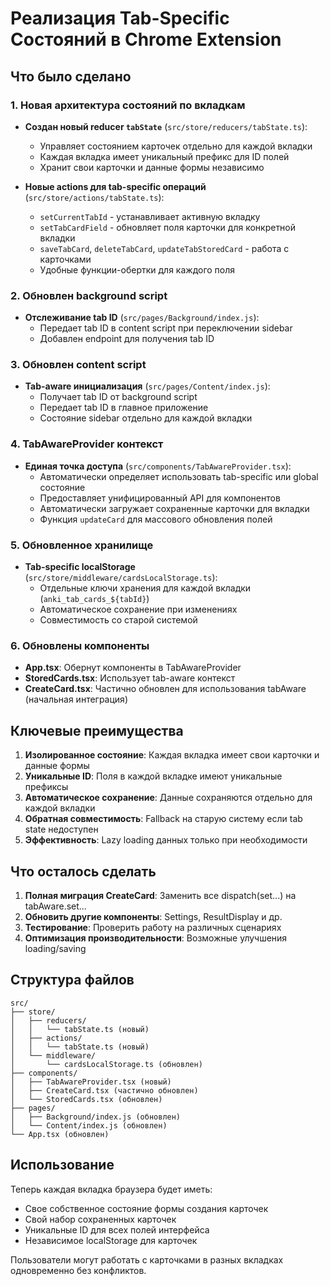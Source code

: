 # Реализация Tab-Specific Состояний в Chrome Extension

## Что было сделано

### 1. Новая архитектура состояний по вкладкам

- **Создан новый reducer `tabState`** (`src/store/reducers/tabState.ts`):

  - Управляет состоянием карточек отдельно для каждой вкладки
  - Каждая вкладка имеет уникальный префикс для ID полей
  - Хранит свои карточки и данные формы независимо

- **Новые actions для tab-specific операций** (`src/store/actions/tabState.ts`):
  - `setCurrentTabId` - устанавливает активную вкладку
  - `setTabCardField` - обновляет поля карточки для конкретной вкладки
  - `saveTabCard`, `deleteTabCard`, `updateTabStoredCard` - работа с карточками
  - Удобные функции-обертки для каждого поля

### 2. Обновлен background script

- **Отслеживание tab ID** (`src/pages/Background/index.js`):
  - Передает tab ID в content script при переключении sidebar
  - Добавлен endpoint для получения tab ID

### 3. Обновлен content script

- **Tab-aware инициализация** (`src/pages/Content/index.js`):
  - Получает tab ID от background script
  - Передает tab ID в главное приложение
  - Состояние sidebar отдельно для каждой вкладки

### 4. TabAwareProvider контекст

- **Единая точка доступа** (`src/components/TabAwareProvider.tsx`):
  - Автоматически определяет использовать tab-specific или global состояние
  - Предоставляет унифицированный API для компонентов
  - Автоматически загружает сохраненные карточки для вкладки
  - Функция `updateCard` для массового обновления полей

### 5. Обновленное хранилище

- **Tab-specific localStorage** (`src/store/middleware/cardsLocalStorage.ts`):
  - Отдельные ключи хранения для каждой вкладки (`anki_tab_cards_${tabId}`)
  - Автоматическое сохранение при изменениях
  - Совместимость со старой системой

### 6. Обновлены компоненты

- **App.tsx**: Обернут компоненты в TabAwareProvider
- **StoredCards.tsx**: Использует tab-aware контекст
- **CreateCard.tsx**: Частично обновлен для использования tabAware (начальная интеграция)

## Ключевые преимущества

1. **Изолированное состояние**: Каждая вкладка имеет свои карточки и данные формы
2. **Уникальные ID**: Поля в каждой вкладке имеют уникальные префиксы
3. **Автоматическое сохранение**: Данные сохраняются отдельно для каждой вкладки
4. **Обратная совместимость**: Fallback на старую систему если tab state недоступен
5. **Эффективность**: Lazy loading данных только при необходимости

## Что осталось сделать

1. **Полная миграция CreateCard**: Заменить все dispatch(set...) на tabAware.set...
2. **Обновить другие компоненты**: Settings, ResultDisplay и др.
3. **Тестирование**: Проверить работу на различных сценариях
4. **Оптимизация производительности**: Возможные улучшения loading/saving

## Структура файлов

```
src/
├── store/
│   ├── reducers/
│   │   └── tabState.ts (новый)
│   ├── actions/
│   │   └── tabState.ts (новый)
│   └── middleware/
│       └── cardsLocalStorage.ts (обновлен)
├── components/
│   ├── TabAwareProvider.tsx (новый)
│   ├── CreateCard.tsx (частично обновлен)
│   └── StoredCards.tsx (обновлен)
├── pages/
│   ├── Background/index.js (обновлен)
│   └── Content/index.js (обновлен)
└── App.tsx (обновлен)
```

## Использование

Теперь каждая вкладка браузера будет иметь:

- Свое собственное состояние формы создания карточек
- Свой набор сохраненных карточек
- Уникальные ID для всех полей интерфейса
- Независимое localStorage для карточек

Пользователи могут работать с карточками в разных вкладках одновременно без конфликтов.

